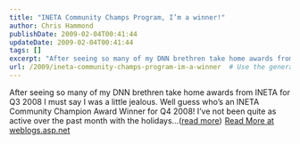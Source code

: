 ```yaml
---
title: "INETA Community Champs Program, I’m a winner!"
author: Chris Hammond
publishDate: 2009-02-04T00:41:44
updateDate: 2009-02-04T00:41:44
tags: []
excerpt: "After seeing so many of my DNN brethren take home awards from INETA for Q3 2008 I must say I was a little jealous. Well guess who’s an INETA Community Champion Award Winner for Q4 2008! I’ve not been quite as active over the past month with the holidays...(read more)"
url: /2009/ineta-community-champs-program-im-a-winner  # Use the generated URL with year
---
```

After seeing so many of my DNN brethren take home awards from INETA for Q3 2008 I must say I was a little jealous. Well guess who’s an INETA Community Champion Award Winner for Q4 2008! I’ve not been quite as active over the past month with the holidays...(<a href="https://weblogs.asp.net/christoc/archive/2009/02/03/ineta-community-champs-program-i-m-a-winner.aspx">read more</a>)<img src="https://weblogs.asp.net/aggbug.aspx?PostID=6879970" width="1" height="1"> <a href="https://weblogs.asp.net/christoc/archive/2009/02/03/ineta-community-champs-program-i-m-a-winner.aspx">Read More at weblogs.asp.net</a>
